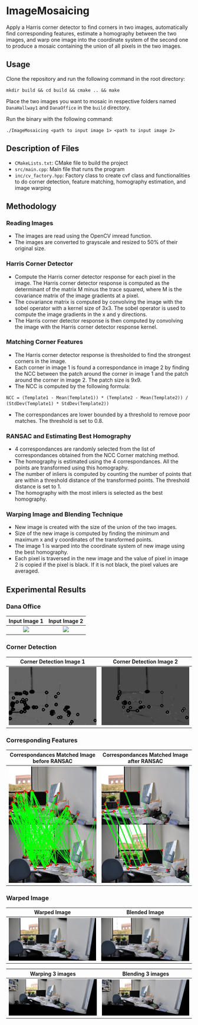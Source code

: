 # ImageMosaicing
Apply a Harris corner detector to find corners in two images, automatically find corresponding features, estimate a homography between the two images, and warp one image into the coordinate system of the second one to produce a mosaic containing the union of all pixels in the two images.

## Usage
Clone the repository and run the following command in the root directory:
```
mkdir build && cd build && cmake .. && make
```

Place the two images you want to mosaic in respective folders named `DanaHallway1` and `DanaOffice` in the `build` directory.

Run the binary with the following command:
```
./ImageMosaicing <path to input image 1> <path to input image 2>
```

## Description of Files
* `CMakeLists.txt`: CMake file to build the project
* `src/main.cpp`: Main file that runs the program
* `inc/cv_factory.hpp`: Factory class to create cvf class and functionalities to do corner detection, feature matching, homography estimation, and image warping

## Methodology
### Reading Images
* The images are read using the OpenCV imread function.
* The images are converted to grayscale and resized to 50% of their original size.
### Harris Corner Detector
* Compute the Harris corner detector response for each pixel in the image. The Harris corner detector response is computed as the determinant of the matrix M minus the trace squared, where M is the covariance matrix of the image gradients at a pixel.
* The covariance matrix is computed by convolving the image with the sobel operator with a kernel size of 3x3. The sobel operator is used to compute the image gradients in the x and y directions.
* The Harris corner detector response is then computed by convolving the image with the Harris corner detector response kernel.

### Matching Corner Features
* The Harris corner detector response is thresholded to find the strongest corners in the image.
* Each corner in image 1 is found a correspondance in image 2 by finding the NCC between the patch around the corner in image 1 and the patch around the corner in image 2. The patch size is 9x9.
* The NCC is computed by the following formula:
```
NCC = (Template1 - Mean(Template1)) * (Template2 - Mean(Template2)) / (StdDev(Template1) * StdDev(Template2))
```
* The correspondances are lower bounded by a threshold to remove poor matches. The threshold is set to 0.8.

### RANSAC and Estimating Best Homography
* 4 correspondances are randomly selected from the list of correspondances obtained from the NCC Corner matching method.
* The homography is estimated using the 4 correspondances. All the points are transformed using this homography.
* The number of inliers is computed by counting the number of points that are within a threshold distance of the transformed points. The threshold distance is set to 1.
* The homography with the most inliers is selected as the best homography.

### Warping Image and Blending Technique
* New image is created with the size of the union of the two images.
* Size of the new image is computed by finding the minimum and maximum x and y coordinates of the transformed points.
* The image 1 is warped into the coordinate system of new image using the best homography.
* Each pixel is traversed in the new image and the value of pixel in image 2 is copied if the pixel is black. If it is not black, the pixel values are averaged.

## Experimental Results
### Dana Office
Input Image 1             |  Input Image 2
:-------------------------:|:-------------------------:
![](build/DanaOffice/DSC_0308.JPG)  |  ![](build/DanaOffice/DSC_0309.JPG.jpg)

### Corner Detection
Corner Detection Image 1             |  Corner Detection Image 2
:-------------------------:|:-------------------------:
![](output/corners1.jpg)  |  ![](output/corners2.jpg)

### Corresponding Features
Correspondances Matched Image before RANSAC             |  Correspondances Matched Image after RANSAC
:-----------------------------------------------------:|:--------------------------------------------:
![](output/correspondances_preRansac.jpg)  |  ![](output/correspondances.jpg)

### Warped Image
Warped Image             |  Blended Image
:-----------------------:|:-----------------------:
![](output/warpedImage_withoutblending.jpg)  |  ![](output/warpedImage.jpg)

Warping 3 images             |  Blending 3 images
:---------------------------:|:---------------------------:
![](output/warpedImage2_withoutblending.jpg)  |  ![](output/warpedImage2.jpg)